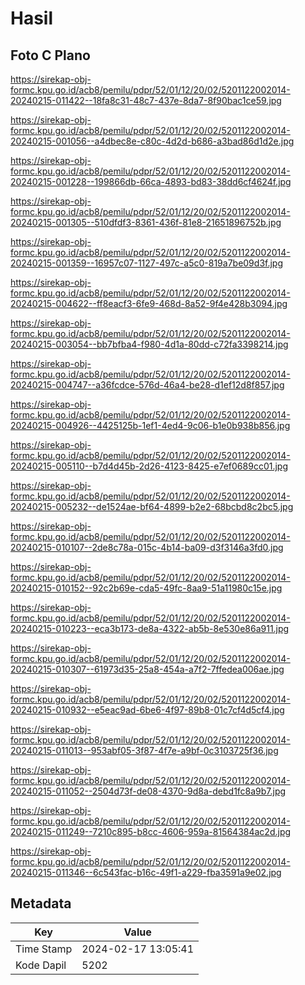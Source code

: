 # Hasil

## Foto C Plano

https://sirekap-obj-formc.kpu.go.id/acb8/pemilu/pdpr/52/01/12/20/02/5201122002014-20240215-011422--18fa8c31-48c7-437e-8da7-8f90bac1ce59.jpg

https://sirekap-obj-formc.kpu.go.id/acb8/pemilu/pdpr/52/01/12/20/02/5201122002014-20240215-001056--a4dbec8e-c80c-4d2d-b686-a3bad86d1d2e.jpg

https://sirekap-obj-formc.kpu.go.id/acb8/pemilu/pdpr/52/01/12/20/02/5201122002014-20240215-001228--199866db-66ca-4893-bd83-38dd6cf4624f.jpg

https://sirekap-obj-formc.kpu.go.id/acb8/pemilu/pdpr/52/01/12/20/02/5201122002014-20240215-001305--510dfdf3-8361-436f-81e8-21651896752b.jpg

https://sirekap-obj-formc.kpu.go.id/acb8/pemilu/pdpr/52/01/12/20/02/5201122002014-20240215-001359--16957c07-1127-497c-a5c0-819a7be09d3f.jpg

https://sirekap-obj-formc.kpu.go.id/acb8/pemilu/pdpr/52/01/12/20/02/5201122002014-20240215-004622--ff8eacf3-6fe9-468d-8a52-9f4e428b3094.jpg

https://sirekap-obj-formc.kpu.go.id/acb8/pemilu/pdpr/52/01/12/20/02/5201122002014-20240215-003054--bb7bfba4-f980-4d1a-80dd-c72fa3398214.jpg

https://sirekap-obj-formc.kpu.go.id/acb8/pemilu/pdpr/52/01/12/20/02/5201122002014-20240215-004747--a36fcdce-576d-46a4-be28-d1ef12d8f857.jpg

https://sirekap-obj-formc.kpu.go.id/acb8/pemilu/pdpr/52/01/12/20/02/5201122002014-20240215-004926--4425125b-1ef1-4ed4-9c06-b1e0b938b856.jpg

https://sirekap-obj-formc.kpu.go.id/acb8/pemilu/pdpr/52/01/12/20/02/5201122002014-20240215-005110--b7d4d45b-2d26-4123-8425-e7ef0689cc01.jpg

https://sirekap-obj-formc.kpu.go.id/acb8/pemilu/pdpr/52/01/12/20/02/5201122002014-20240215-005232--de1524ae-bf64-4899-b2e2-68bcbd8c2bc5.jpg

https://sirekap-obj-formc.kpu.go.id/acb8/pemilu/pdpr/52/01/12/20/02/5201122002014-20240215-010107--2de8c78a-015c-4b14-ba09-d3f3146a3fd0.jpg

https://sirekap-obj-formc.kpu.go.id/acb8/pemilu/pdpr/52/01/12/20/02/5201122002014-20240215-010152--92c2b69e-cda5-49fc-8aa9-51a11980c15e.jpg

https://sirekap-obj-formc.kpu.go.id/acb8/pemilu/pdpr/52/01/12/20/02/5201122002014-20240215-010223--eca3b173-de8a-4322-ab5b-8e530e86a911.jpg

https://sirekap-obj-formc.kpu.go.id/acb8/pemilu/pdpr/52/01/12/20/02/5201122002014-20240215-010307--61973d35-25a8-454a-a7f2-7ffedea006ae.jpg

https://sirekap-obj-formc.kpu.go.id/acb8/pemilu/pdpr/52/01/12/20/02/5201122002014-20240215-010932--e5eac9ad-6be6-4f97-89b8-01c7cf4d5cf4.jpg

https://sirekap-obj-formc.kpu.go.id/acb8/pemilu/pdpr/52/01/12/20/02/5201122002014-20240215-011013--953abf05-3f87-4f7e-a9bf-0c3103725f36.jpg

https://sirekap-obj-formc.kpu.go.id/acb8/pemilu/pdpr/52/01/12/20/02/5201122002014-20240215-011052--2504d73f-de08-4370-9d8a-debd1fc8a9b7.jpg

https://sirekap-obj-formc.kpu.go.id/acb8/pemilu/pdpr/52/01/12/20/02/5201122002014-20240215-011249--7210c895-b8cc-4606-959a-81564384ac2d.jpg

https://sirekap-obj-formc.kpu.go.id/acb8/pemilu/pdpr/52/01/12/20/02/5201122002014-20240215-011346--6c543fac-b16c-49f1-a229-fba3591a9e02.jpg


## Metadata

| Key        | Value               |
| ---------- | ------------------- |
| Time Stamp | 2024-02-17 13:05:41 |
| Kode Dapil | 5202                |



